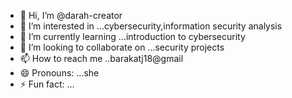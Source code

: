 - 👋 Hi, I’m @darah-creator
- 👀 I’m interested in ...cybersecurity,information security analysis
- 🌱 I’m currently learning ...introduction to cybersecurity
- 💞️ I’m looking to collaborate on ...security projects
- 📫 How to reach me ..barakatj18@gmail
- 😄 Pronouns: ...she
- ⚡ Fun fact: ...

<!---
darah-creator/darah-creator is a ✨ special ✨ repository because its `README.md` (this file) appears on your GitHub profile.
You can click the Preview link to take a look at your changes.
--->

